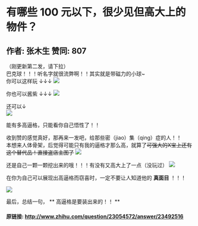 # 有哪些 100 元以下，很少见但高大上的物件？
## 作者: 张木生  赞同: 807
（刚更新第二发，请下拉）  
巴克球！！！听名字就很流弊啊！！其实就是带磁力的小球~  
你可以这样玩 ↓↓↓ ![](http://pic3.zhimg.com/016614a85e93ee8d37ef074520e89c11_b.jpg)

  
  
你也可以酱紫 ↓↓↓ ![](http://pic3.zhimg.com/9bf2321e83944f7041b12a4042ed7e67_b.jpg)

  
  
  
还可以↓  
![](http://pic2.zhimg.com/0becd57d8b36e66e1a95a12c2703674f_b.jpg)


能有多高逼格，只能看你自己悟性了！！  
  
  
收到赞的感觉真好，那再来一发吧，给那些密（jiao）集（qing）症的人！！  
本想来人体骨架，后觉得可能只有我的逼格才那么高，就算了~~可强大的X宝上还有这个替代品！直接盗店主图了~~
![](http://pic1.zhimg.com/371c17321172d1efef1355da4a5beb95_b.jpg)


还是自己一颗一颗挖出来的哦！！！有没有又高大上了一点（没玩过）
![](http://pic3.zhimg.com/f7612c54bcacdbfa692a9f69723fd5ea_b.jpg)


在你为自己可以展现出高逼格而窃喜时，一定不要让人知道他的 **真面目** ！！！  
  
![](http://pic4.zhimg.com/166e9aa835a2428f4a47568b463abaa0_b.jpg)

 最后，总结一句， **
高逼格是要装出来的！！ **

#### 原链接: http://www.zhihu.com/question/23054572/answer/23492516